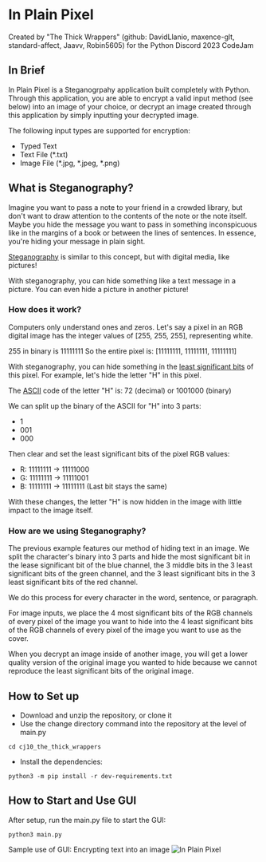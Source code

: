 # In Plain Pixel
Created by "The Thick Wrappers" (github: DavidLlanio, maxence-glt, standard-affect, Jaavv, Robin5605) for the Python Discord 2023 CodeJam

## In Brief
In Plain Pixel is a Steganogrpahy application built completely with Python. Through this application, you are able to encrypt a valid input method (see below) into an image of your choice, or decrypt an image created through this application by simply inputting your decrypted image.

The following input types are supported for encryption:
- Typed Text
- Text File (*.txt)
- Image File (*.jpg, *.jpeg, *.png)

## What is Steganography?
Imagine you want to pass a note to your friend in a crowded library, but don't want to draw attention to the contents of the note or the note itself. Maybe you hide the message you want to pass in something inconspicuous like in the margins of a book or between the lines of sentences. In essence, you're hiding your message in plain sight.

[Steganography](https://en.wikipedia.org/wiki/Steganography) is similar to this concept, but with digital media, like pictures!

With steganography, you can hide something like a text message in a picture. You can even hide a picture in another picture!

### How does it work?

Computers only understand ones and zeros. Let's say a pixel in an RGB digital image has the integer values of [255, 255, 255], representing white.

255 in binary is 11111111
So the entire pixel is: [11111111, 11111111, 11111111]

With steganography, you can hide something in the [least significant bits](https://www.analog.com/en/design-center/glossary/lsb.html#:~:text=Least%2Dsignificant%20bit.,is%20the%20furthest%2Dright%20bit.) of this pixel. For example, let's hide the letter "H" in this pixel.

The [ASCII](https://www.asciitable.com/) code of the letter "H" is: 72 (decimal) or 1001000 (binary)

We can split up the binary of the ASCII for "H" into 3 parts:
- 1
- 001
- 000

Then clear and set the least significant bits of the pixel RGB values:
- R: 11111111 -> 11111000
- G: 11111111 -> 11111001
- B: 11111111 -> 11111111 (Last bit stays the same)

With these changes, the letter "H" is now hidden in the image with little impact to the image itself.

### How are we using Steganography?
The previous example features our method of hiding text in an image. We split the character's binary into 3 parts and hide the most significant bit in the lease significant bit of the blue channel, the 3 middle bits in the 3 least significant bits of the green channel, and the 3 least significant bits in the 3 least significant bits of the red channel.

We do this process for every character in the word, sentence, or paragraph.

For image inputs, we place the 4 most significant bits of the RGB channels of every pixel of the image you want to hide into the 4 least significant bits of the RGB channels of every pixel of the image you want to use as the cover.

When you decrypt an image inside of another image, you will get a lower quality version of the original image you wanted to hide because we cannot reproduce the least significant bits of the original image.

## How to Set up
- Download and unzip the repository, or clone it
- Use the change directory command into the repository at the level of main.py
```
cd cj10_the_thick_wrappers
```
- Install the dependencies:
```
python3 -m pip install -r dev-requirements.txt
```
## How to Start and Use GUI
After setup, run the main.py file to start the GUI:
```
python3 main.py
```

Sample use of GUI:
Encrypting text into an image
![In Plain Pixel](https://media.giphy.com/media/v1.Y2lkPTc5MGI3NjExenhtZHU1cGp2MmExZnk4NmZqcHV0ZHhmNHQ2ZWFsNWozdmFzbGJ4OCZlcD12MV9pbnRlcm5hbF9naWZfYnlfaWQmY3Q9Zw/O7yq741e0EFZ4lLxpW/giphy.gif)
